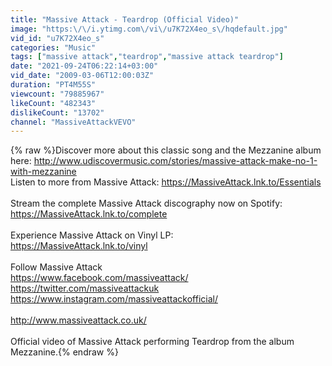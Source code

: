 ```yaml
---
title: "Massive Attack - Teardrop (Official Video)"
image: "https:\/\/i.ytimg.com\/vi\/u7K72X4eo_s\/hqdefault.jpg"
vid_id: "u7K72X4eo_s"
categories: "Music"
tags: ["massive attack","teardrop","massive attack teardrop"]
date: "2021-09-24T06:22:14+03:00"
vid_date: "2009-03-06T12:00:03Z"
duration: "PT4M55S"
viewcount: "79885967"
likeCount: "482343"
dislikeCount: "13702"
channel: "MassiveAttackVEVO"
---
```

{% raw %}Discover more about this classic song and the Mezzanine album here: <a rel="nofollow" target="blank" href="http://www.udiscovermusic.com/stories/massive-attack-make-no-1-with-mezzanine">http://www.udiscovermusic.com/stories/massive-attack-make-no-1-with-mezzanine</a><br />Listen to more from Massive Attack: <a rel="nofollow" target="blank" href="https://MassiveAttack.lnk.to/Essentials">https://MassiveAttack.lnk.to/Essentials</a><br /><br />Stream the complete Massive Attack discography now on Spotify: <a rel="nofollow" target="blank" href="https://MassiveAttack.lnk.to/complete">https://MassiveAttack.lnk.to/complete</a><br /><br />Experience Massive Attack on Vinyl LP:<br /><a rel="nofollow" target="blank" href="https://MassiveAttack.lnk.to/vinyl">https://MassiveAttack.lnk.to/vinyl</a><br /><br />Follow Massive Attack<br /><a rel="nofollow" target="blank" href="https://www.facebook.com/massiveattack/">https://www.facebook.com/massiveattack/</a><br /><a rel="nofollow" target="blank" href="https://twitter.com/massiveattackuk">https://twitter.com/massiveattackuk</a><br /><a rel="nofollow" target="blank" href="https://www.instagram.com/massiveattackofficial/">https://www.instagram.com/massiveattackofficial/</a><br /><br /><a rel="nofollow" target="blank" href="http://www.massiveattack.co.uk/">http://www.massiveattack.co.uk/</a><br /><br />Official video of Massive Attack performing Teardrop from the album Mezzanine.{% endraw %}
